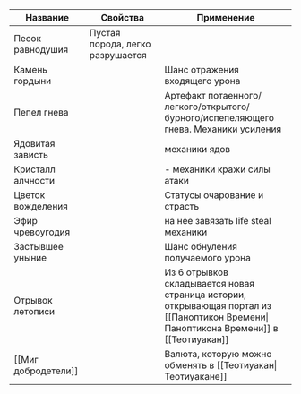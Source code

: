 
| Название | Свойства | Применение |
| ---- | ---- | ---- |
| Песок равнодушия | Пустая порода, легко разрушается |  |
| Камень гордыни |  | Шанс отражения входящего урона |
| Пепел гнева |  | Артефакт потаенного/легкого/открытого/бурного/испепеляющего гнева. Механики усиления |
| Ядовитая зависть |  | механики ядов |
| Кристалл алчности |  | - механики кражи силы атаки |
| Цветок вожделения |  | Статусы очарование и страсть |
| Эфир чревоугодия |  | на нее завязать life steal механики |
| Застывшее уныние |  | Шанс обнуления получаемого урона |
| Отрывок летописи |  | Из 6 отрывков складывается новая страница истории, открывающая портал из [[Паноптикон Времени\|Паноптикона Времени]] в [[Теотиуакан]] |
| [[Миг добродетели]] |  | Валюта, которую можно обменять в [[Теотиуакан\|Теотиуакане]] |
